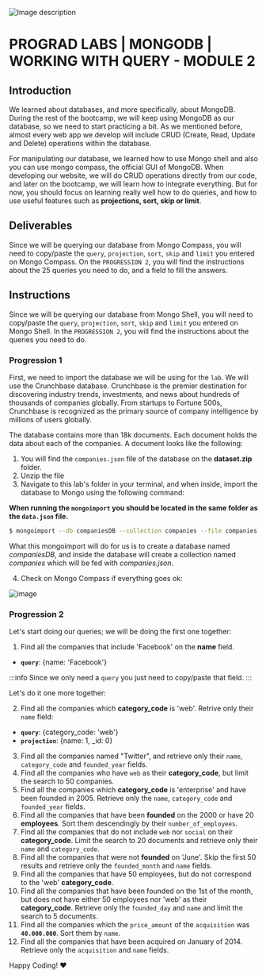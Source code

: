 ![Image description](https://i1.faceprep.in/ProGrad/prograd-logo.png)
# PROGRAD LABS | MONGODB | WORKING WITH QUERY - MODULE 2

## Introduction

We learned about databases, and more specifically, about MongoDB. During the rest of the bootcamp, we will keep using MongoDB as our database, so we need to start practicing a bit. As we mentioned before, almost every web app we develop will include CRUD (Create, Read, Update and Delete) operations within the database. 

For manipulating our database, we learned how to use Mongo shell and also you can use mongo compass, the official GUI of MongoDB. When developing our website, we will do CRUD operations directly from our code, and later on the bootcamp, we will learn how to integrate everything. But for now, you should focus on learning really well how to do queries, and how to use useful features such as **projections, sort, skip or limit**.


## Deliverables

Since we will be querying our database from Mongo Compass, you will need to copy/paste the `query`, `projection`, `sort`, `skip` and `limit` you entered on Mongo Compass. On the `PROGRESSION 2`, you will find the instructions about the 25 queries you need to do, and a field to fill the answers.

## Instructions

Since we will be querying our database from Mongo Shell, you will need to copy/paste the `query`, `projection`, `sort`, `skip` and `limit` you entered on Mongo Shell. In the `PROGRESSION 2`, you will find the instructions about the queries you need to do.

### Progression 1

First, we need to import the database we will be using for the `lab`. We will use the Crunchbase database. Crunchbase is the premier destination for discovering industry trends, investments, and news about hundreds of thousands of companies globally. From startups to Fortune 500s, Crunchbase is recognized as the primary source of company intelligence by millions of users globally.

The database contains more than 18k documents. Each document holds the data about each of the companies. A document looks like the following:

1. You will find the `companies.json` file of the database on the **dataset.zip** folder.
2. Unzip the file
3. Navigate to this lab's folder in your terminal, and when inside, import the database to Mongo using the following command:

**When running the `mongoimport` you should be located in the same folder as the `data.json` file.**

```bash
$ mongoimport --db companiesDB --collection companies --file companies.json
```

What this mongoimport will do for us is to create a database named _companiesDB_, and inside the database will create a collection named _companies_ which will be fed with _companies.json_.

4. Check on Mongo Compass if everything goes ok:

![image](https://user-images.githubusercontent.com/23629340/36534191-1f1bc5ec-17c6-11e8-9463-4945679b98c0.png)


### Progression 2

Let's start doing our queries; we will be doing the first one together:

1. Find all the companies that include 'Facebook' on the **name** field.

 - **`query`**: {name: 'Facebook'}

:::info
Since we only need a `query` you just need to copy/paste that field.
:::

Let's do it one more together:

2. Find all the companies which **category_code** is 'web'. Retrive only their `name` field:

 - **`query`**: {category_code: 'web'}
 - **`projection`**: {name: 1, _id: 0}

3. Find all the companies named "Twitter", and retrieve only their `name`, `category_code` and `founded_year` fields.
4. Find all the companies who have `web` as their **category_code**, but limit the search to 50 companies.
5. Find all the companies which **category_code** is 'enterprise' and have been founded in 2005. Retrieve only the `name`, `category_code` and `founded_year` fields.
6. Find all the companies that have been **founded** on the 2000 or have 20 **employees**. Sort them descendingly by their `number_of_employees`.
7. Find all the companies that do not include `web` nor `social` on their **category_code**. Limit the search to 20 documents and retrieve only their `name` and `category_code`.
8. Find all the companies that were not **founded** on 'June'. Skip the first 50 results and retrieve only the `founded_month` and `name` fields.
9. Find all the companies that have 50 employees, but do not correspond to the 'web' **category_code**. 
10. Find all the companies that have been founded on the 1st of the month, but does not have either 50 employees nor 'web' as their **category_code**. Retrieve only the `founded_day` and `name` and limit the search to 5 documents.
11. Find all the companies which the `price_amount` of the `acquisition` was **`40.000.000`**. Sort them by `name`.
12. Find all the companies that have been acquired on January of 2014. Retrieve only the `acquisition` and `name` fields.


Happy Coding! :heart:



